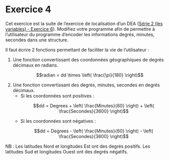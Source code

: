 # Exercice 4

Cet exercice est la suite de l’exercice de localisation d’un DEA ([Série 2 (les variables) - Exercice 6](https://tech.io/playgrounds/55269/2---les-variables/exercice-6)). Modifiez votre programme afin de permettre à l’utilisateur du programme d’encoder les informations degrés, minutes, secondes dans une structure.

Il faut écrire 2 fonctions permettant de faciliter la vie de l’utilisateur :

<ol>
<li> 
Une fonction convertissant des coordonnées géographiques de degrés décimaux en radians.

```math
radian = dd \times \left( \frac{\pi}{180} \right)
```

</li>
<li>
Une fonction convertissant des degrés, minutes, secondes en degrés décimaux.
<ul>
<li>
Si les coordonnées sont positives :

```math
dd = Degrees + \left( \frac{Minutes}{60} \right) + \left( \frac{Secondes}{3600} \right)
```

</li>
<li>
Si les coordonnées sont négatives :

```math
dd = Degrees - \left( \frac{Minutes}{60} \right) - \left( \frac{Secondes}{3600} \right)
```

</li>
</li>
</ol>

NB : Les latitudes Nord et longitudes Est ont des degrés positifs. Les latitudes Sud et longitudes Ouest ont des degrés négatifs.